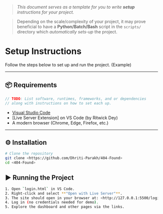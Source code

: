 > *This document serves as a template for you to write **setup** instructions for your project.* 

> Depending on the scale/complexity of your project, it may prove beneficial to have a **Python/Batch/Bash** script in the `scripts/` directory which *automatically sets-up* the project.

# Setup Instructions

Follow the steps below to set up and run the project. (Example)

---

## 📦 Requirements
``` c
// TODO: List software, runtimes, frameworks, and or dependencies
// along with instructions on how to set each up.
```
- [Visual Studio Code](https://code.visualstudio.com/)  
- [Live Server Extension] on VS Code (by Ritwick Dey)  
- A modern browser (Chrome, Edge, Firefox, etc.)
---

## ⚙️ Installation
``` bash
# Clone the repository
git clone <https://github.com/Dhriti-Parakh/404-Found>
cd <404-Found>
```

## ▶️ Running the Project
``` bash
1. Open `login.html` in VS Code.  
2. Right-click and select **"Open with Live Server"**.  
3. The site should open in your browser at: <http://127.0.0.1:5500/login.html>
4. Log in (no credentials needed for demo).  
5. Explore the dashboard and other pages via the links. 
```
